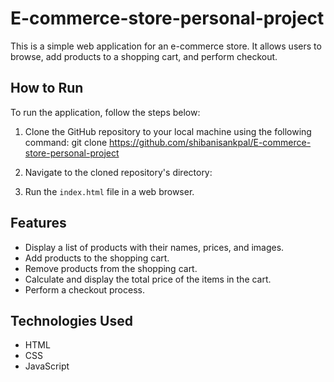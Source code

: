 # E-commerce-store-personal-project


This is a simple web application for an e-commerce store. It allows users to browse, add products to a shopping cart, and perform checkout.


## How to Run

To run the application, follow the steps below:

1. Clone the GitHub repository to your local machine using the following command:
git clone https://github.com/shibanisankpal/E-commerce-store-personal-project

2. Navigate to the cloned repository's directory:

3. Run the `index.html` file in a web browser.


## Features

- Display a list of products with their names, prices, and images.
- Add products to the shopping cart.
- Remove products from the shopping cart.
- Calculate and display the total price of the items in the cart.
- Perform a checkout process.

## Technologies Used

- HTML
- CSS
- JavaScript
